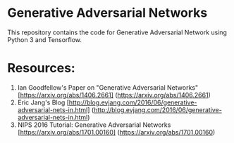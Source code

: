 # Generative Adversarial Networks
This repository contains the code for Generative Adversarial Network using Python 3 and Tensorflow.

# Resources:
1. Ian Goodfellow's Paper on "Generative Adversarial Networks" [https://arxiv.org/abs/1406.2661] (https://arxiv.org/abs/1406.2661)
2. Eric Jang's Blog [http://blog.evjang.com/2016/06/generative-adversarial-nets-in.html] (http://blog.evjang.com/2016/06/generative-adversarial-nets-in.html)
3. NIPS 2016 Tutorial: Generative Adversarial Networks [https://arxiv.org/abs/1701.00160] (https://arxiv.org/abs/1701.00160)